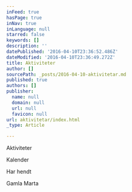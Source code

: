 ```yaml
---
inFeed: true
hasPage: true
inNav: true
inLanguage: null
starred: false
keywords: []
description: ''
datePublished: '2016-04-10T23:36:52.486Z'
dateModified: '2016-04-10T23:36:49.272Z'
title: Aktiviteter
author: []
sourcePath: _posts/2016-04-10-aktivitetar.md
published: true
authors: []
publisher:
  name: null
  domain: null
  url: null
  favicon: null
url: aktivitetar/index.html
_type: Article

---
```

Aktiviteter

Kalender

Har hendt

Gamla Marta